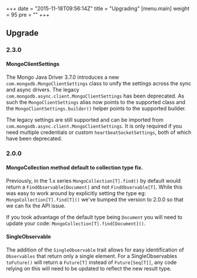 +++
date = "2015-11-18T09:56:14Z"
title = "Upgrading"
[menu.main]
  weight = 95
  pre = "<i class='fa fa-wrench'></i>"
+++

## Upgrade

### 2.3.0

#### MongoClientSettings

The Mongo Java Driver 3.7.0 introduces a new `com.mongodb.MongoClientSettings` class to unify the settings across the sync and async drivers.
The legacy `com.mongodb.async.client.MongoClientSettings` has been deprecated. As such the `MongoClientSettings` alias now points to the
supported class and the `MongoClientSettings.builder()` helper points to the supported builder.

The legacy settings are still supported and can be imported from `com.mongodb.async.client.MongoClientSettings`. It is only required if you
need multiple credentials or custom `heartbeatSocketSettings`, both of which have been deprecated.

### 2.0.0


#### MongoCollection method default to collection type fix.
    
Previously, in the 1.x series `MongoCollection[T].find()` by default would return a `FindObservable[Document]` and not `FindObservable[T]`. 
While this was easy to work around by explicitly setting the type eg: `MongoCollection[T].find[T]()` we've bumped the version to 2.0.0 so 
that we can fix the API issue.

If you took advantage of the default type being `Document` you will need to update your code: `MongoCollection[T].find[Document]()`.

#### SingleObservable
    
The addition of the `SingleObservable` trait allows for easy identification of `Observables` that return only a single element. 
For a SingleObservables `toFuture()` will return a `Future[T]` instead of `Future[Seq[T]]`, any code relying on this will need to be 
updated to reflect the new result type.
